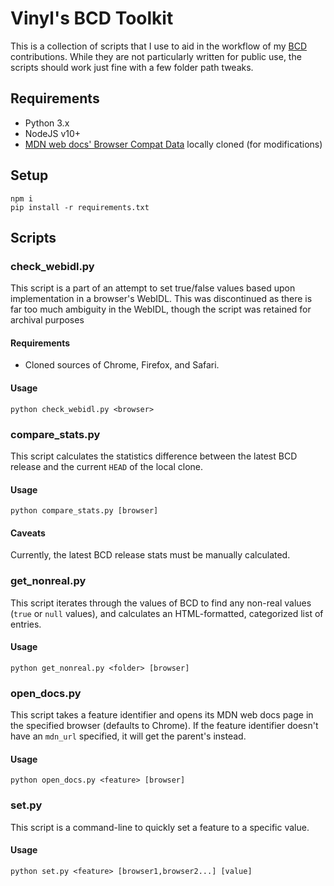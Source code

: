 # Vinyl's BCD Toolkit

This is a collection of scripts that I use to aid in the workflow of my [BCD](https://github.com/mdn/browser-compat-data) contributions.  While they are not particularly written for public use, the scripts should work just fine with a few folder path tweaks.

## Requirements
- Python 3.x
- NodeJS v10+
- [MDN web docs' Browser Compat Data](https://github.com/mdn/browser-compat-data) locally cloned (for modifications)

## Setup
```
npm i
pip install -r requirements.txt
```

## Scripts

### check_webidl.py
This script is a part of an attempt to set true/false values based upon implementation in a browser's WebIDL.  This was discontinued as there is far too much ambiguity in the WebIDL, though the script was retained for archival purposes

#### Requirements
- Cloned sources of Chrome, Firefox, and Safari.

#### Usage
```
python check_webidl.py <browser>
```

### compare_stats.py
This script calculates the statistics difference between the latest BCD release and the current `HEAD` of the local clone.

#### Usage
```
python compare_stats.py [browser]
```

#### Caveats
Currently, the latest BCD release stats must be manually calculated.

### get_nonreal.py
This script iterates through the values of BCD to find any non-real values (`true` or `null` values), and calculates an HTML-formatted, categorized list of entries.

#### Usage
```
python get_nonreal.py <folder> [browser]
```

### open_docs.py
This script takes a feature identifier and opens its MDN web docs page in the specified browser (defaults to Chrome).  If the feature identifier doesn't have an `mdn_url` specified, it will get the parent's instead.

#### Usage
```
python open_docs.py <feature> [browser]
```

### set.py
This script is a command-line to quickly set a feature to a specific value.

#### Usage
```
python set.py <feature> [browser1,browser2...] [value]
```
